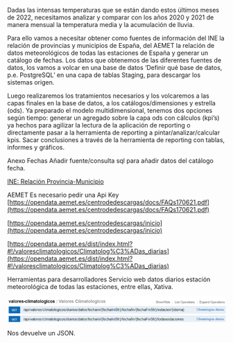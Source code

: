Dadas las intensas temperaturas que se están dando estos últimos meses de 2022, 
necesitamos analizar y comparar con los años 2020 y 2021 de manera mensual la temperatura 
media y la acumulación de lluvia. 

Para ello vamos a necesitar obtener como fuentes de 
información del INE la relación de provincias y municipios de España, del AEMET la relación de 
datos meteorológicos de todas las estaciones de España y generar un catálogo de fechas.
Los datos que obtenemos de las diferentes fuentes de datos, los vamos a volcar en una base 
de datos ‘Definir qué base de datos, p.e. PostgreSQL’ en una capa de tablas Staging, para 
descargar los sistemas origen. 

Luego realizaremos los tratamientos necesarios y los volcaremos 
a las capas finales en la base de datos, a los catálogos/dimensiones y estrella (ods).
Ya preparado el modelo multidimensional, tenemos dos opciones según tiempo: generar un
agregado sobre la capa ods con cálculos (kpi’s) ya hechos para agilizar la lectura de la 
aplicación de reporting o directamente pasar a la herramienta de reporting a 
pintar/analizar/calcular kpis.
Sacar conclusiones a través de la herramienta de reporting con tablas, informes y gráficos.

Anexo
Fechas
Añadir fuente/consulta sql para añadir datos del catálogo fecha.


[INE: Relación Provincia-Municipio](https://www.ine.es/daco/daco42/codmun/22codmun.xlsx)

AEMET
Es necesario pedir una Api Key
[https://opendata.aemet.es/centrodedescargas/docs/FAQs170621.pdf](https://opendata.aemet.es/centrodedescargas/docs/FAQs170621.pdf)

[https://opendata.aemet.es/centrodedescargas/inicio](https://opendata.aemet.es/centrodedescargas/inicio)

[https://opendata.aemet.es/dist/index.html?#!/valoresclimatologicos/Climatolog%C3%ADas_diarias](https://opendata.aemet.es/dist/index.html?#!/valoresclimatologicos/Climatolog%C3%ADas_diarias)


Herramientas para desarrolladores 
Servicio web datos diarios estación meteorológica de todas las estaciones, entre ellas, Xativa.

![NiFi](img/casousoapinifi.png) 

Nos devuelve un JSON.